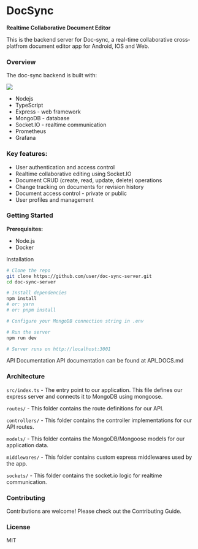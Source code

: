 # DocSync  
**Realtime Collaborative Document Editor** 

This is the backend server for Doc-sync, a real-time collaborative cross-platfrom document editor app for Android, IOS and Web.

### Overview
The doc-sync backend is built with:

![](https://skillicons.dev/icons?i=nodejs,typescript,express,mongodb,prometheus,grafana&theme=light)

- Nodejs
- TypeScript
- Express - web framework
- MongoDB - database
- Socket.IO - realtime communication
- Prometheus
- Grafana

### Key features:

- User authentication and access control
- Realtime collaborative editing using Socket.IO
- Document CRUD (create, read, update, delete) operations
- Change tracking on documents for revision history
- Document access control - private or public
- User profiles and management

### Getting Started

**Prerequisites:** 
- Node.js
- Docker


Installation
```bash
# Clone the repo
git clone https://github.com/user/doc-sync-server.git
cd doc-sync-server

# Install dependencies
npm install
# or: yarn
# or: pnpm install

# Configure your MongoDB connection string in .env

# Run the server
npm run dev

# Server runs on http://localhost:3001
```

API Documentation
API documentation can be found at API_DOCS.md

### Architecture
`src/index.ts` - The entry point to our application. This file defines our express server and connects it to MongoDB using mongoose.

`routes/` - This folder contains the route definitions for our API.

`controllers/` - This folder contains the controller implementations for our API routes.

`models/` - This folder contains the MongoDB/Mongoose models for our application data.

`middlewares/` - This folder contains custom express middlewares used by the app.

`sockets/` - This folder contains the socket.io logic for realtime communication.

### Contributing
Contributions are welcome! Please check out the Contributing Guide.

### License
MIT